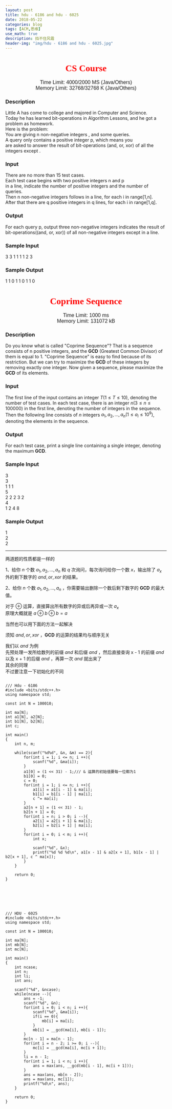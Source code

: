 ```yaml
---
layout: post
title: hdu - 6186 and hdu - 6025
date: 2018-05-22
categories: blog
tags: [ACM,思维]
use_math: true
description: 挡不住风霜
header-img: "img/hdu - 6186 and hdu - 6025.jpg"
---
```





<center><h1><font face="verdana" color="red"> CS Course </font></h1></center>

<center><font size="3" face="arial"> Time Limit: 4000/2000 MS (Java/Others)  </font></center>	 
<center><font size="3" face="arial"> Memory Limit: 32768/32768 K (Java/Others) </font></center>	 	



### Description

Little A has come to college and majored in Computer and Science.<br>
Today he has learned bit-operations in Algorithm Lessons, and he got a problem as homework.<br>
Here is the problem:<br>
You are giving n non-negative integers , and some queries.<br>
A query only contains a positive integer p, which means you <br>
are asked to answer the result of bit-operations (and, or, xor) of all the integers except .<br>


### Input

There are no more than 15 test cases. <br>
Each test case begins with two positive integers n and p<br>
in a line, indicate the number of positive integers and the number of queries.<br>
Then n non-negative integers  follows in a line,  for each i in range[1,n].<br>
After that there are q positive integers in q lines,  for each i in range[1,q].<br>


### Output

For each query p, output three non-negative integers indicates the result of bit-operations((and, or, xor)) of all non-negative integers except  in a line.<br>


### Sample Input

3 3 1 1 1 1 2 3<br>


### Sample Output

1 1 0 1 1 0 1 1 0<br>






<center><h1><font face="verdana" color="red"> Coprime Sequence </font></h1></center>

<center><font size="3" face="arial"> Time Limit: 1000 ms  </font></center>	 
<center><font size="3" face="arial"> Memory Limit: 131072 kB </font></center>	 	



### Description

Do you know what is called "Coprime Sequence"? That is a sequence consists of n positive integers, and the **GCD** (Greatest Common Divisor) of them is equal to 1. 
"Coprime Sequence" is easy to find because of its restriction. But we can try to maximize the **GCD** of these integers by removing exactly one integer. Now given a sequence, please maximize the **GCD** of its elements.


### Input

The first line of the input contains an integer $T(1≤T≤10)$, denoting the number of test cases. 
In each test case, there is an integer $n(3≤n≤100000)$ in the first line, denoting the number of integers in the sequence. 
Then the following line consists of $n$ integers $a_1,a_2,...,a_n(1≤a_i≤10^9)$, denoting the elements in the sequence.


### Output

For each test case, print a single line containing a single integer, denoting the maximum **GCD**.


### Sample Input

3<br>
3<br>
1 1 1<br>
5<br>
2 2 2 3 2<br>
4<br>
1 2 4 8<br>


### Sample Output

1<br>
2<br>
2<br>

***
两道题的性质都是一样的

1、给你 $n$ 个数 $a_1,a_2,…,a_n$ 和 $q$ 次询问，每次询问给你一个数 $x$，输出除了 $a_x$ 外的剩下数字的 $and, or, xor$ 的结果。<br>

2、给你 $n$ 个数 $a_1,a_2,…,a_n$ ，你需要输出删除一个数后剩下数字的 **GCD** 的最大值。

对于 $\oplus$ 运算，直接算出所有数字的异或后再异或一次 $a_x$<br>
原理大概就是 $a \oplus b \oplus b = a$<br>

当然也可以用下面的方法一起解决

须知 $and,or,xor$ ，**GCD** 的运算的结果均与顺序无关<br>

我们以 $and$ 为例<br>
先预处理一发所给数列的前缀 $and$ 和后缀 $and$ ，然后直接查询 x - 1 的前缀 $and$ 以及 x + 1 的后缀  $and$ ，再算一次 $and$ 就出来了<br>
其余的同理<br>
不过要注意一下初始化的不同<br>

<pre><code>
/// Hdu - 6186
#include &lt;bits/stdc++.h&gt;
using namespace std;  
  
const int N = 100010;  
  
int ma[N];  
int a1[N], a2[N];  
int b1[N], b2[N];  
int c;  
  
int main()  
{  
    int n, m;  
  
    while(scanf("%d%d", &n, &m) == 2){  
        for(int i = 1; i <= n; i ++){  
            scanf("%d", &ma[i]);  
        }  
        a1[0] = (1 << 31) - 1;/// & 运算的初始值要每一位都为1  
        b1[0] = 0;  
        c = 0;  
        for(int i = 1; i <= n; i ++){  
            a1[i] = a1[i - 1] & ma[i];  
            b1[i] = b1[i - 1] | ma[i];  
            c ^= ma[i];  
        }  
        a2[n + 1] = (1 << 31) - 1;  
        b2[n + 1] = 0;  
        for(int i = n; i > 0; i --){  
            a2[i] = a2[i + 1] & ma[i];  
            b2[i] = b2[i + 1] | ma[i];  
        }  
        for(int i = 0; i < m; i ++){  
            int x;  
  
            scanf("%d", &x);  
            printf("%d %d %d\n", a1[x - 1] & a2[x + 1], b1[x - 1] | b2[x + 1], c ^ ma[x]);  
        }  
    }  
  
    return 0;  
}  
</code></pre>
<br><br><br>



<pre><code>
/// HDU - 6025
#include &lt;bits/stdc++.h&gt;
using namespace std;

const int N = 100010;

int ma[N];
int mb[N];
int mc[N];

int main()
{
    int ncase;
    int n;
    int li;
    int ans;

    scanf("%d", &ncase);
    while(ncase --){
        ans = -1;
        scanf("%d", &n);
        for(int i = 0; i < n; i ++){
            scanf("%d", &ma[i]);
            if(i == 0){
                mb[i] = ma[i];
            }
            mb[i] = __gcd(ma[i], mb[i - 1]);
        }
        mc[n - 1] = ma[n - 1];
        for(int i = n - 2; i >= 0; i --){
            mc[i] = __gcd(ma[i], mc[i + 1]);
        }
        li = n - 1;
        for(int i = 1; i < n; i ++){
            ans = max(ans, __gcd(mb[i - 1], mc[i + 1]));
        }
        ans = max(ans, mb[n - 2]);
        ans = max(ans, mc[1]);
        printf("%d\n", ans);
    }

    return 0;
}
